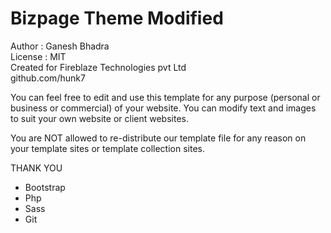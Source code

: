 # Bizpage Theme Modified
 Author : Ganesh Bhadra     
 License : MIT    
 Created for Fireblaze Technologies pvt Ltd     
 github.com/hunk7     

You can feel free to edit and use this template for any purpose (personal or business or commercial) of your website. You can modify text and images to suit your own website or client websites.

You are NOT allowed to re-distribute our template file for any reason on your template sites or template collection sites.

THANK YOU

- Bootstrap
- Php
- Sass
- Git
